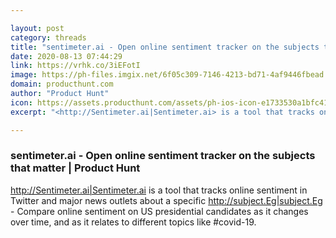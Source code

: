 ```yaml
---

layout: post
category: threads
title: "sentimeter.ai - Open online sentiment tracker on the subjects that matter"
date: 2020-08-13 07:44:29
link: https://vrhk.co/3iEFotI
image: https://ph-files.imgix.net/6f05c309-7146-4213-bd71-4af9446fbead.png?auto=format&fit=crop&frame=1&h=512&w=1024
domain: producthunt.com
author: "Product Hunt"
icon: https://assets.producthunt.com/assets/ph-ios-icon-e1733530a1bfc41080db8161823f1ef262cdbbc933800c0a2a706f70eb9c277a.png
excerpt: "<http://Sentimeter.ai|Sentimeter.ai> is a tool that tracks online sentiment in Twitter and major news outlets about a specific <http://subject.Eg|subject.Eg> - Compare online sentiment on US presidential candidates as it changes over time, and as it relates to different topics like #covid-19."

---
```


### sentimeter.ai - Open online sentiment tracker on the subjects that matter | Product Hunt

<http://Sentimeter.ai|Sentimeter.ai> is a tool that tracks online sentiment in Twitter and major news outlets about a specific <http://subject.Eg|subject.Eg> - Compare online sentiment on US presidential candidates as it changes over time, and as it relates to different topics like #covid-19.